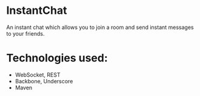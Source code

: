# InstantChat

An instant chat which allows you to join a room and send instant messages to your friends.

# Technologies used:  
- WebSocket, REST  
- Backbone, Underscore
- Maven
